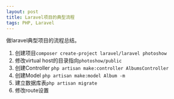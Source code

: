 ```yaml
---
layout: post
title: Laravel项目的典型流程
tags: PHP, Laravel
---
```


做laravel典型项目的流程总结。

1. 创建项目`composer create-project laravel/laravel photoshow`
2. 修改virtual host的目录指向`photoshow/public`
3. 创建Controller `php artisan make:controller AlbumsController`
4. 创建Model `php artisan make:model Album -m`
5. 建立数据库表`php artisan migrate`
6. 修改route设置
